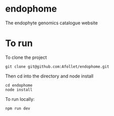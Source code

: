 # endophome
The endophyte genomics catalogue website


# To run

To clone the project
```
git clone git@github.com:Afollet/endophome.git
```

Then cd into the directory and node install
```
cd endophome
node install
```

To run locally:
```
npm run dev
```

